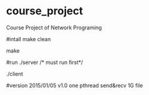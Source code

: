 # course_project
Course Project of Network Programing

#intall
make clean

make

#run
./server          /* must run first*/

./client

#version
2015/01/05    v1.0 one pthread send&recv 1G file
